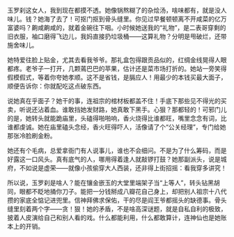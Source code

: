 玉罗刹这女人，我到现在都摸不透。她像锅熬糊了的杂烩汤，啥味都有，就是没人味儿。钱？她海了去了！可抠门抠到骨头缝里。你见过早餐顿顿离不开咸菜的亿万富婆吗？齁咸齁咸的，就着金碗往下咽。小时候她送我的“礼物”，是二表哥穿剩的旧衣服，袖口磨得飞边儿，我妈直接扔垃圾桶——这算礼物？分明是甩破烂，还带施舍味儿。

她特爱往脸上贴金，尤其去看我爷爷。那礼盒包得跟贡品似的，红绸金线晃得人眼都疼。老爷子一打开，几颗蔫巴巴的苹果，估计还是菜市场打折的。她站一旁笑得假模假式，等着你夸她孝顺。这不是省钱，是膈应人！用最少的本钱买最大面子，顺便告诉你：你就配吃这点破东西。

说她真在乎面子？她干的事，连祖宗的棺材板都盖不住！手底下那些见不得光的买卖，听说还沾着血。谁敢挡她发财路，她真敢下黑手。心狠？那都轻的！可邪门儿的是，她转头就能跪庙里，头磕得啪啪响，香火烧得比谁都旺，嘴里念念有词，比谁都虔诚。她在庙里磕头念经，香火旺得吓人，活像请了个“公关经理”，专门给她那张冷脸刷金粉。

她还有个毛病，总爱拿衙门有人说事儿，谁也不会细问。不是为了什么筹码，而是好露这一口风头。真有底气的人，哪用得着逢人就敲锣打鼓？她那副派头，说是城府，不如说是虚荣——就像小孩偷穿大人西装，还非得上街招摇：看我穿多讲究！

所以说，玉罗刹是啥人？能在镶金嵌玉的大堂里端架子当“上等人”，转头钻黑胡同，眼都不眨地捅你刀子。能把一分钱掰成八瓣花自己身上，却把别人祖宗十八代攒的家底全惦记进兜里。信神拜佛求保佑，干的尽是阎王爷都摇头的缺德事。骨头缝里刻着两个字——贪！狠！她的矛盾，不是啥高深谜题，就是自私自利的极致，披着人皮演给自己和别人看的戏。什么都能利用，什么都敢算计，连神仙也是她账本上的开销。